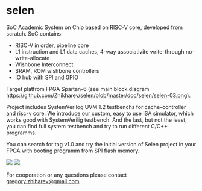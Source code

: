 # selen
SoC
Academic System on Chip based on RISC-V core, developed from scratch.
SoC contains:
- RISC-V in order, pipeline core
- L1 instruction and L1 data caches, 4-way associativitе write-through no-write-allocate
- Wishbone Interconnect
- SRAM, ROM wishbone controllers
- IO hub with SPI and GPIO

Target platfrom FPGA Spartan-6 (see main block diagram https://github.com/Zhikharev/selen/blob/master/doc/selen/selen-03.png).

Project includes SystemVerilog UVM 1.2 testbenchs for cache-controller and risc-v core. We introduce our custom, easy to use ISA simulator, which works good with SystemVerilig testbench. And the last, but not the least, you can find full system testbench and try to run different C/C++ programms. 

You can search for tag v1.0 and try the initial version of Selen project in your FPGA with booting programm from SPI flash memory.

<img src="http://www.xda-developers.com/wp-content/uploads/2016/01/riscv-blog-logo.png">
<img src="https://encrypted-tbn1.gstatic.com/images?q=tbn:ANd9GcR5ojY1hvgnKv5paAHNRG-_s-mZUgI-eqFm6e9j_gn8IIR2Ylms">

For cooperation or any questions please contact gregory.zhiharev@gmail.com
